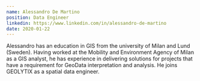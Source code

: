 ```yaml
---
name: Alessandro De Martino
position: Data Engineer
linkedin: https://www.linkedin.com/in/alessandro-de-martino
date: 2020-01-22
---
```


Alessandro has an education in GIS from the university of Milan and Lund (Sweden). Having worked at the Mobility and Environment Agency of Milan as a GIS analyst, he has experience in delivering solutions for projects that have a requirement for GeoData interpretation and analysis. He joins GEOLYTIX as a spatial data engineer.
